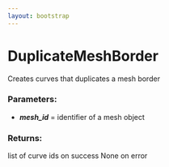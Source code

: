 ```yaml
---
layout: bootstrap
---
```


# DuplicateMeshBorder

Creates curves that duplicates a mesh border
        

### Parameters:

- ***mesh_id*** = identifier of a mesh object
        

### Returns:


list of curve ids on success
None on error
        
